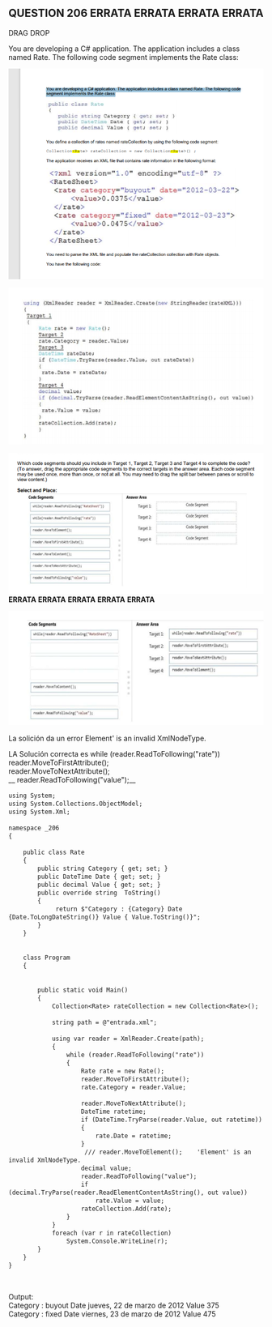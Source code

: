 ## QUESTION 206 __ERRATA__ __ERRATA__ __ERRATA__ __ERRATA__
DRAG DROP

You are developing a C# application. The application includes a class named Rate. The following code
segment implements the Rate class:

![c1](c1.PNG)   

![c2](c2.PNG)  

![c3](c3.PNG)  
__ERRATA__ __ERRATA__ __ERRATA__ __ERRATA__ __ERRATA__  

![c4](c4.PNG)  

La solición da un error Element' is an invalid XmlNodeType.

LA Solución correcta es 
     while (reader.ReadToFollowing("rate"))   
     reader.MoveToFirstAttribute();   
     reader.MoveToNextAttribute();   
     __ reader.ReadToFollowing("value");__   


````
using System;
using System.Collections.ObjectModel;
using System.Xml;

namespace _206
{

    public class Rate
    {
        public string Category { get; set; }
        public DateTime Date { get; set; }
        public decimal Value { get; set; }
        public override string  ToString() 
        {
             return $"Category : {Category} Date {Date.ToLongDateString()} Value { Value.ToString()}";  
        }
    }


    class Program
    {


        public static void Main()
        {
            Collection<Rate> rateCollection = new Collection<Rate>();

            string path = @"entrada.xml";

            using var reader = XmlReader.Create(path);
            {
                while (reader.ReadToFollowing("rate"))
                {
                    Rate rate = new Rate();
                    reader.MoveToFirstAttribute();
                    rate.Category = reader.Value;

                    reader.MoveToNextAttribute();
                    DateTime ratetime;
                    if (DateTime.TryParse(reader.Value, out ratetime))
                    {
                        rate.Date = ratetime;
                    }
                     /// reader.MoveToElement();    'Element' is an invalid XmlNodeType.
                    decimal value;
                    reader.ReadToFollowing("value");
                    if (decimal.TryParse(reader.ReadElementContentAsString(), out value))
                        rate.Value = value;
                    rateCollection.Add(rate);
                }
            }
            foreach (var r in rateCollection)
                System.Console.WriteLine(r);
        }
    }
}



````

Output:  
Category : buyout Date jueves, 22 de marzo de 2012 Value 375  
Category : fixed Date viernes, 23 de marzo de 2012 Value 475  